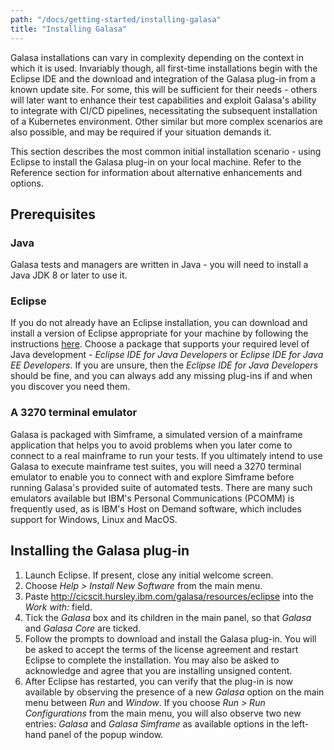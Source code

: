 ```yaml
---
path: "/docs/getting-started/installing-galasa"
title: "Installing Galasa"
---
```

Galasa installations can vary in complexity depending on the context in which it is used. Invariably though, all first-time installations begin with the Eclipse IDE and the download and integration of the Galasa plug-in from a known update site. For some, this will be sufficient for their needs - others will later want to enhance their test capabilities and exploit Galasa's ability to integrate with CI/CD pipelines, necessitating the subsequent installation of a Kubernetes environment. Other similar but more complex scenarios are also possible, and may be required if your situation demands it.

This section describes the most common initial installation scenario - using Eclipse to install the Galasa plug-in on your local machine. Refer to the Reference section for information about alternative enhancements and options.

## Prerequisites

### Java
Galasa tests and managers are written in Java - you will need to install a Java JDK 8 or later to use it.

### Eclipse
If you do not already have an Eclipse installation, you can download and install a version of Eclipse appropriate for your machine by following the instructions [here](https://www.eclipse.org/downloads/packages/installer). Choose a package that supports your required level of Java development - *Eclipse IDE for Java Developers* or *Eclipse IDE for Java EE Developers*. If you are unsure, then the *Eclipse IDE for Java Developers* should be fine, and you can always add any missing plug-ins if and when you discover you need them. 

### A 3270 terminal emulator
Galasa is packaged with Simframe, a simulated version of a mainframe application that helps you to avoid problems when you later come to connect to a real mainframe to run your tests. If you ultimately intend to use Galasa to execute mainframe test suites, you will need a 3270 terminal emulator to enable you to connect with and explore Simframe before running Galasa's provided suite of automated tests. There are many such emulators available but IBM's Personal Communications (PCOMM) is frequently used, as is IBM's Host on Demand software, which includes support for Windows, Linux and MacOS.

## Installing the Galasa plug-in
1. Launch Eclipse. If present, close any initial welcome screen.
1. Choose *Help > Install New Software* from the main menu.
1. Paste http://cicscit.hursley.ibm.com/galasa/resources/eclipse into the *Work with:* field.
1. Tick the *Galasa* box and its children in the main panel, so that *Galasa* and *Galasa Core* are ticked.
1. Follow the prompts to download and install the Galasa plug-in. You will be asked to accept the terms of the license agreement and restart Eclipse to complete the installation. You may also be asked to acknowledge and agree that you are installing unsigned content.
1. After Eclipse has restarted, you can verify that the plug-in is now available by observing the presence of a new *Galasa* option on the main menu between *Run* and *Window*. If you choose *Run > Run Configurations* from the main menu, you will also observe two new entries: *Galasa* and *Galasa Simframe* as available options in the left-hand panel of the popup window.







